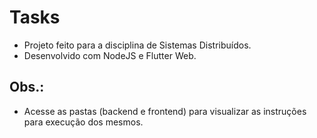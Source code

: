 # Tasks

  - Projeto feito para a disciplina de Sistemas Distribuídos.
  - Desenvolvido com NodeJS e Flutter Web.

## Obs.:

- Acesse as pastas (backend e frontend) para visualizar as instruções para execução dos mesmos.
